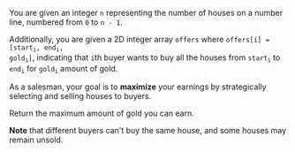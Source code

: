 You are given an integer `n` representing the number of houses on a number line, numbered from `0` to `n - 1`.

Additionally, you are given a 2D integer array `offers` where <code>offers[i] = [start<sub>i</sub>, end<sub>i</sub>, gold<sub>i</sub>]</code>, indicating that `i`th buyer wants to buy all the houses from <code>start<sub>i</sub></code> to <code>end<sub>i</sub></code> for <code>gold<sub>i</sub></code> amount of gold.

As a salesman, your goal is to **maximize** your earnings by strategically selecting and selling houses to buyers.

Return the maximum amount of gold you can earn.

**Note** that different buyers can't buy the same house, and some houses may remain unsold.
